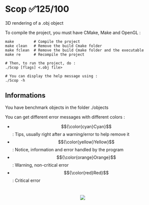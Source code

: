 # Scop ✅125/100
3D rendering of a .obj object

To compile the project, you must have CMake, Make and OpenGL :
```shell
make         # Compile the project
make clean   # Remove the build Cmake folder
make fclean  # Remove the build Cmake folder and the executable
make re      # Recompile the project

# Then, to run the project, do :
./Scop [flags] <.obj file>

# You can display the help message using :
./Scop -h
```
## Informations

You have benchmark objects in the folder ./objects

You can get different error messages with different colors :
  - $${\color{cyan}Cyan}$$   : Tips, usually right after a warning/error to help remove it
  - $${\color{yellow}Yellow}$$ : Notice, information and error handled by the program
  - $${\color{orange}Orange}$$ : Warning, non-critical error
  - $${\color{red}Red}$$ : Critical error

#
<p align="center">
  <img src="skull_exemple.gif"/>
</p>
